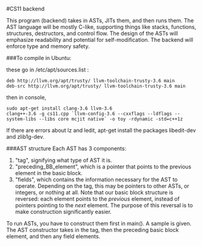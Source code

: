 #CS11 backend

This program (backend) takes in ASTs, JITs them, and then runs them. The AST language will be mostly C-like, supporting things like stacks, functions, structures, destructors, and control flow. The design of the ASTs will emphasize readability and potential for self-modification. The backend will enforce type and memory safety.


###To compile in Ubuntu:

these go in /etc/apt/sources.list :
```
deb http://llvm.org/apt/trusty/ llvm-toolchain-trusty-3.6 main
deb-src http://llvm.org/apt/trusty/ llvm-toolchain-trusty-3.6 main
```
then in console,
```
sudo apt-get install clang-3.6 llvm-3.6
clang++-3.6 -g cs11.cpp `llvm-config-3.6 --cxxflags --ldflags --system-libs --libs core mcjit native` -o toy -rdynamic -std=c++1z
```
If there are errors about lz and ledit, apt-get install the packages libedit-dev and zlib1g-dev.

###AST structure
Each AST has 3 components:
1. "tag", signifying what type of AST it is.
2. "preceding_BB_element", which is a pointer that points to the previous element in the basic block.
3. "fields", which contains the information necessary for the AST to operate. Depending on the tag, this may be pointers to other ASTs, or integers, or nothing at all.
Note that our basic block structure is reversed: each element points to the _previous_ element, instead of pointers pointing to the _next_ element. The purpose of this reversal is to make construction significantly easier.

To run ASTs, you have to construct them first in main(). A sample is given. The AST constructor takes in the tag, then the preceding basic block element, and then any field elements.